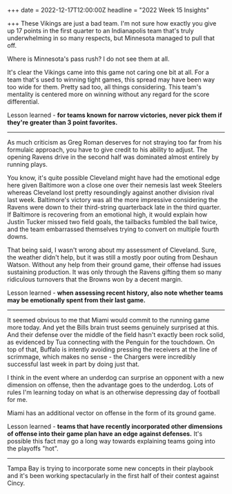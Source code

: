 +++
date = 2022-12-17T12:00:00Z
headline = "2022 Week 15 Insights"

+++
These Vikings are just a bad team. I'm not sure how exactly you give up 17 points in the first quarter to an Indianapolis team that's truly underwhelming in so many respects, but Minnesota managed to pull that off.

Where is Minnesota's pass rush? I do not see them at all.

It's clear the Vikings came into this game not caring one bit at all. For a team that's used to winning tight games, this spread may have been way too wide for them. Pretty sad too, all things considering. This team's mentality is centered more on winning without any regard for the score differential.

Lesson learned - **for teams known for narrow victories, never pick them if they're greater than 3 point favorites.**

***

As much criticism as Greg Roman deserves for not straying too far from his formulaic approach, you have to give credit to his ability to adjust. The opening Ravens drive in the second half was dominated almost entirely by running plays.

You know, it's quite possible Cleveland might have had the emotional edge here given Baltimore won a close one over their nemesis last week Steelers whereas Cleveland lost pretty resoundingly against another division rival last week. Baltimore's victory was all the more impressive considering the Ravens were down to their third-string quarterback late in the third quarter. If Baltimore is recovering from an emotional high, it would explain how Justin Tucker missed two field goals, the tailbacks fumbled the ball twice, and the team embarrassed themselves trying to convert on multiple fourth downs.

That being said, I wasn't wrong about my assessment of Cleveland. Sure, the weather didn't help, but it was still a mostly poor outing from Deshaun Watson. Without any help from their ground game, their offense had issues sustaining production. It was only through the Ravens gifting them so many ridiculous turnovers that the Browns won by a decent margin.

Lesson learned - **when assessing recent history, also note whether teams may be emotionally spent from their last game.**

***

It seemed obvious to me that Miami would commit to the running game more today. And yet the Bills brain trust seems genuinely surprised at this. And their defense over the middle of the field hasn't exactly been rock solid, as evidenced by Tua connecting with the Penguin for the touchdown. On top of that, Buffalo is intently avoiding pressing the receivers at the line of scrimmage, which makes no sense - the Chargers were incredibly successful last week in part by doing just that.

I think in the event where an underdog can surprise an opponent with a new dimension on offense, then the advantage goes to the underdog. Lots of rules I'm learning today on what is an otherwise depressing day of football for me.

Miami has an additional vector on offense in the form of its ground game.

Lesson learned - **teams that have recently incorporated other dimensions of offense into their game plan have an edge against defenses.** It's possible this fact may go a long way towards explaining teams going into the playoffs "hot".

***

Tampa Bay is trying to incorporate some new concepts in their playbook and it's been working spectacularly in the first half of their contest against Cincy.